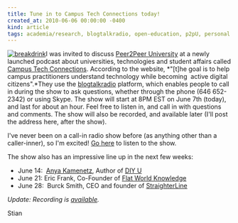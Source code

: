 ```yaml
---
title: Tune in to Campus Tech Connections today!
created_at: 2010-06-06 00:00:00 -0400
kind: article
tags: academia/research, blogtalkradio, open-education, p2pU, personal
---
```


[![](http://reganmian.net/blog/wp-content/uploads/2010/06/breakdrink.png "breakdrink")](http://reganmian.net/blog/wp-content/uploads/2010/06/breakdrink.png)I
was invited to discuss [Peer2Peer University](http://p2pu.org) at a
newly launched podcast about universities, technologies and student
affairs called [Campus Tech
Connections](http://breakdrink.com/2010/06/06/new-podcast-campus-tech-connection/).
According to the website, *"[t]he goal is to help campus practitioners
understand technology while becoming  active digital citizens".*They use
the [blogtalkradio](http://blogtalkradio.com) platform, which enables
people to call in during the show to ask questions, whether through the
phone (646 652-2342) or using Skype. The show will start at 8PM EST on
June 7th (today), and last for about an hour. Feel free to listen in,
and call in with questions and comments. The show will also be recorded,
and available later (I'll post the address here, after the show).

I've never been on a call-in radio show before (as anything other than a
caller-inner), so I'm excited! [Go
here](http://www.blogtalkradio.com/breakdrink/2010/06/08/campus-tech-connection-1)
to listen to the show.

The show also has an impressive line up in the next few weeks:

-   June 14:  [Anya Kamenetz](http://twitter.com/anya1anya), Author of
  [DIY U](http://diyubook.com/)
-   June 21: Eric Frank, Co-Founder of [Flat World
  Knowledge](http://www.flatworldknowledge.com/)
-   June 28:  Burck Smith, CEO and founder of
  [StraighterLine](http://www.straighterline.com/)

*Update: Recording is
[available](http://reganmian.net/blog/2010/06/07/interview-about-p2pu-on-campus-tech-connections/).*

Stian
